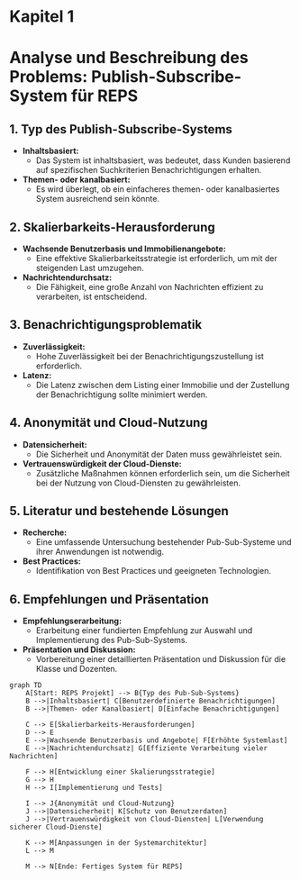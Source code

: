 # Kapitel 1

# Analyse und Beschreibung des Problems: Publish-Subscribe-System für REPS




## 1. Typ des Publish-Subscribe-Systems
- **Inhaltsbasiert:** 
  - Das System ist inhaltsbasiert, was bedeutet, dass Kunden basierend auf spezifischen Suchkriterien Benachrichtigungen erhalten.
- **Themen- oder kanalbasiert:** 
  - Es wird überlegt, ob ein einfacheres themen- oder kanalbasiertes System ausreichend sein könnte.

## 2. Skalierbarkeits-Herausforderung
- **Wachsende Benutzerbasis und Immobilienangebote:** 
  - Eine effektive Skalierbarkeitsstrategie ist erforderlich, um mit der steigenden Last umzugehen.
- **Nachrichtendurchsatz:** 
  - Die Fähigkeit, eine große Anzahl von Nachrichten effizient zu verarbeiten, ist entscheidend.

## 3. Benachrichtigungsproblematik
- **Zuverlässigkeit:** 
  - Hohe Zuverlässigkeit bei der Benachrichtigungszustellung ist erforderlich.
- **Latenz:** 
  - Die Latenz zwischen dem Listing einer Immobilie und der Zustellung der Benachrichtigung sollte minimiert werden.

## 4. Anonymität und Cloud-Nutzung
- **Datensicherheit:** 
  - Die Sicherheit und Anonymität der Daten muss gewährleistet sein.
- **Vertrauenswürdigkeit der Cloud-Dienste:** 
  - Zusätzliche Maßnahmen können erforderlich sein, um die Sicherheit bei der Nutzung von Cloud-Diensten zu gewährleisten.

## 5. Literatur und bestehende Lösungen
- **Recherche:** 
  - Eine umfassende Untersuchung bestehender Pub-Sub-Systeme und ihrer Anwendungen ist notwendig.
- **Best Practices:** 
  - Identifikation von Best Practices und geeigneten Technologien.

## 6. Empfehlungen und Präsentation
- **Empfehlungserarbeitung:** 
  - Erarbeitung einer fundierten Empfehlung zur Auswahl und Implementierung des Pub-Sub-Systems.
- **Präsentation und Diskussion:** 
  - Vorbereitung einer detaillierten Präsentation und Diskussion für die Klasse und Dozenten.

```mermaid
graph TD
    A[Start: REPS Projekt] --> B{Typ des Pub-Sub-Systems}
    B -->|Inhaltsbasiert| C[Benutzerdefinierte Benachrichtigungen]
    B -->|Themen- oder Kanalbasiert| D[Einfache Benachrichtigungen]
    
    C --> E[Skalierbarkeits-Herausforderungen]
    D --> E
    E -->|Wachsende Benutzerbasis und Angebote| F[Erhöhte Systemlast]
    E -->|Nachrichtendurchsatz| G[Effiziente Verarbeitung vieler Nachrichten]
    
    F --> H[Entwicklung einer Skalierungsstrategie]
    G --> H
    H --> I[Implementierung und Tests]

    I --> J{Anonymität und Cloud-Nutzung}
    J -->|Datensicherheit| K[Schutz von Benutzerdaten]
    J -->|Vertrauenswürdigkeit von Cloud-Diensten| L[Verwendung sicherer Cloud-Dienste]

    K --> M[Anpassungen in der Systemarchitektur]
    L --> M

    M --> N[Ende: Fertiges System für REPS]
```

